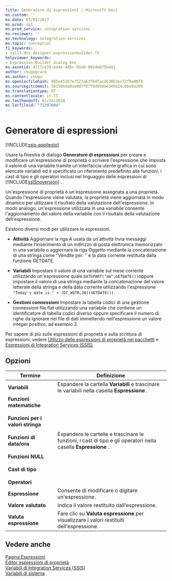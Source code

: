 ```yaml
---
title: Generatore di espressioni | Microsoft Docs
ms.custom: ''
ms.date: 03/01/2017
ms.prod: sql
ms.prod_service: integration-services
ms.reviewer: ''
ms.technology: integration-services
ms.topic: conceptual
f1_keywords:
- sql13.dts.designer.expressionbuilder.f1
helpviewer_keywords:
- Expression Builder dialog box
ms.assetid: 4717ce33-bd4e-44bc-81e0-002de075b4d1
author: chugugrace
ms.author: chugu
ms.openlocfilehash: 885e45267e7527a63f04facd630b2ec72f8a00f8
ms.sourcegitcommit: 58158eda0aa0d7f87f9d958ae349a14c0ba8a209
ms.translationtype: HT
ms.contentlocale: it-IT
ms.lasthandoff: 03/30/2020
ms.locfileid: "71297604"
---
```

# <a name="expression-builder"></a>Generatore di espressioni

[!INCLUDE[ssis-appliesto](../../includes/ssis-appliesto-ssvrpluslinux-asdb-asdw-xxx.md)]


  Usare la finestra di dialogo **Generatore di espressioni** per creare e modificare un'espressione di proprietà o scrivere l'espressione che imposta il valore di una variabile tramite un'interfaccia utente grafica in cui sono elencate variabili ed è specificato un riferimento predefinito alle funzioni, i cast di tipo e gli operatori inclusi nel linguaggio delle espressioni di [!INCLUDE[ssISnoversion](../../includes/ssisnoversion-md.md)] .  
  
 Un'espressione di proprietà è un'espressione assegnata a una proprietà. Quando l'espressione viene valutata, la proprietà viene aggiornata in modo dinamico per utilizzare il risultato della valutazione dell'espressione. In modo analogo, un'espressione utilizzata in una variabile consente l'aggiornamento del valore della variabile con il risultato della valutazione dell'espressione.  
  
 Esistono diversi modi per utilizzare le espressioni.  
  
-   **Attività** Aggiornare la riga A usata da un'attività Invia messaggi mediante l'inserimento di un indirizzo di posta elettronica memorizzato in una variabile o aggiornare la riga Oggetto mediante la concatenazione di una stringa come "Vendite per: " e la data corrente restituita dalla funzione GETDATE.  
  
-   **Variabili** Impostare il valore di una variabile sul mese corrente utilizzando un'espressione quale `DATEPART("mm",GETDATE())`oppure impostare il valore di una stringa mediante la concatenazione del valore letterale della stringa e della data corrente utilizzando l'espressione `"Today's date is " + (DT_WSTR,30)(GETDATE())`.  
  
-   **Gestioni connessioni** Impostare la tabella codici di una gestione connessioni file flat utilizzando una variabile che contiene un identificatore di tabella codici diverso oppure specificare il numero di righe da ignorare nel file di dati immettendo nell'espressione un valore integer positivo, ad esempio 3.  
  
 Per sapere di più sulle espressioni di proprietà e sulla scrittura di espressioni, vedere [Utilizzo delle espressioni di proprietà nei pacchetti](../../integration-services/expressions/use-property-expressions-in-packages.md) e [Espressioni di Integration Services &#40;SSIS&#41;](../../integration-services/expressions/integration-services-ssis-expressions.md).  
  
## <a name="options"></a>Opzioni  
  
|Termine|Definizione|  
|----------|----------------|  
|**Variabili**|Espandere la cartella **Variabili** e trascinare le variabili nella casella **Espressione** .|  
|**Funzioni matematiche**<br /><br /> **Funzioni per i valori stringa**<br /><br /> **Funzioni di data/ora**<br /><br /> **Funzioni NULL**<br /><br /> **Cast di tipo**<br /><br /> **Operatori**|Espandere le cartelle e trascinare le funzioni, i cast di tipo e gli operatori nella casella **Espressione** .|  
|**Espressione**|Consente di modificare o digitare un'espressione.|  
|**Valore valutato**|Indica il valore restituito dall'espressione.|  
|**Valuta espressione**|Fare clic su **Valuta espressione** per visualizzare i valori restituiti dell'espressione.|  
  
## <a name="see-also"></a>Vedere anche  
 [Pagina Espressioni](../../integration-services/expressions/expressions-page.md)   
 [Editor espressioni di proprietà](../../integration-services/expressions/property-expressions-editor.md)   
 [Variabili di Integration Services &#40;SSIS&#41;](../../integration-services/integration-services-ssis-variables.md)   
 [Variabili di sistema](../../integration-services/system-variables.md)  
  
  
